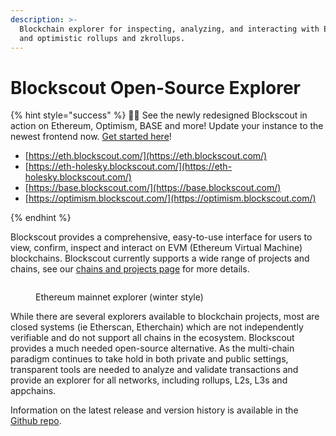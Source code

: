 ```yaml
---
description: >-
  Blockchain explorer for inspecting, analyzing, and interacting with EVM chains
  and optimistic rollups and zkrollups.
---
```


# Blockscout Open-Source Explorer

{% hint style="success" %}
🔵🎉 See the newly redesigned Blockscout in action on Ethereum, Optimism, BASE and more! Update your instance to the newest frontend now. [Get started here](for-developers/deployment/frontend-migration/)!

* [https://eth.blockscout.com/](https://eth.blockscout.com/)
* [https://eth-holesky.blockscout.com/](https://eth-holesky.blockscout.com/)
* [https://base.blockscout.com/](https://base.blockscout.com/)
* [https://optimism.blockscout.com/](https://optimism.blockscout.com/)
  
{% endhint %}

Blockscout provides a comprehensive, easy-to-use interface for users to view, confirm, inspect and interact on EVM (Ethereum Virtual Machine) blockchains. Blockscout currently supports a wide range of projects and chains, see our [chains and projects page]([about/projects.md](https://www.blockscout.com/chains-and-projects)) for more details.

<figure><img src=".gitbook/assets/ethereum-explorer.png" alt=""><figcaption><p>Ethereum mainnet explorer (winter style)</p></figcaption></figure>

While there are several explorers available to blockchain projects, most are closed systems (ie Etherscan, Etherchain) which are not independently verifiable and do not support all chains in the ecosystem. Blockscout provides a much needed open-source alternative. As the multi-chain paradigm continues to take hold in both private and public settings, transparent tools are needed to analyze and validate transactions and provide an explorer for all networks, including rollups, L2s, L3s and appchains.

Information on the latest release and version history is available in the [Github repo](https://github.com/blockscout/blockscout/releases).
